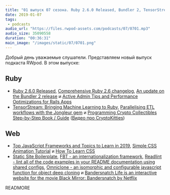 ```yaml
---
title: "01 выпуск 07 сезона. Ruby 2.6.0 Released, Bundler 2, TensorStream, How To Learn CSS, FBT, Readlint, Bandersnatch Life и прочее"
date: 2019-01-07
tags:
 - podcasts
audio_url: "https://files.rwpod-assets.com/podcasts/07/0701.mp3"
audio_size: 35090558
duration: "00:36:31"
main_image: "/images/static/07/0701.png"
---
```


Добрый день уважаемые слушатели. Представляем новый выпуск подкаста RWpod. В этом выпуске:

## Ruby

 - [Ruby 2.6.0 Released](https://www.ruby-lang.org/en/news/2018/12/25/ruby-2-6-0-released/), [Comprehensive Ruby 2.6 changelog](https://rubyreferences.github.io/rubychanges/), [An update on the Bundler 2 release](https://bundler.io/blog/2019/01/04/an-update-on-the-bundler-2-release.html) и [Active Admin Tips and Performance Optimizations for Rails Apps](https://pawelurbanek.com/active-admin-tips-optimizations)
 - [TensorStream: Bringing Machine Learning to Ruby](https://medium.com/@joseph.dayo/tensorstream-bringing-machine-learning-to-ruby-114582060e3d), [Parallelising ETL workflows with the Jongleur gem](http://bootstrap.me.uk/gems/2019/01/06/jongleur-etl.html) и [Programming Crypto Collectibles Step-by-Step Book / Guide](https://github.com/cryptocopycats/programming-cryptocollectibles) ([Видео про CryptoKitties](https://www.youtube.com/watch?v=jGfvkjzLrNw))

## Web

 - [Top JavaScript Frameworks and Topics to Learn in 2019](https://medium.com/javascript-scene/top-javascript-frameworks-and-topics-to-learn-in-2019-b4142f38df20), [Simple CSS Animation Tutorial](https://medium.com/@js_tut/simple-css-animation-tutorial-c4ad941a5d5c) и [How To Learn CSS](https://www.smashingmagazine.com/2019/01/how-to-learn-css/)
 - [Static Site Boilerplate](http://staticsiteboilerplate.com/), [FBT - an internationalization framework](https://facebookincubator.github.io/fbt/), [Readlint - lint all of the code examples in your README documentation using shared configs](https://github.com/Wildhoney/Readlint), [Omniclone - an isomorphic and configurable javascript function for object deep cloning](https://github.com/jfet97/omniclone) и [Bandersnatch Life is an interactive website for the movie Black Mirror: Bandersnatch by Netflix](https://github.com/Ahmad-Magdy-Osman/Bandersnatch)


READMORE
